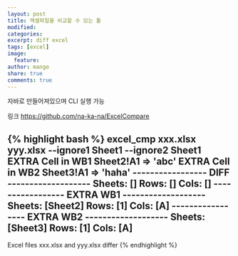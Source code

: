 ```yaml
---
layout: post
title: 엑셀파일을 비교할 수 있는 툴
modified: 
categories: 
excerpt: diff excel
tags: [excel]
image: 
  feature: 
author: mango
share: true
comments: true  
---
```

자바로 만들어져있으며 CLI 실행 가능

링크 <https://github.com/na-ka-na/ExcelCompare>

{% highlight bash %}
excel_cmp xxx.xlsx yyy.xlsx --ignore1 Sheet1 --ignore2 Sheet1
EXTRA Cell in WB1 Sheet2!A1 => 'abc'
EXTRA Cell in WB2 Sheet3!A1 => 'haha'
----------------- DIFF -------------------
Sheets: []
Rows: []
Cols: []
----------------- EXTRA WB1 -------------------
Sheets: [Sheet2]
Rows: [1]
Cols: [A]
----------------- EXTRA WB2 -------------------
Sheets: [Sheet3]
Rows: [1]
Cols: [A]
-----------------------------------------
Excel files xxx.xlsx and yyy.xlsx differ
{% endhighlight %}